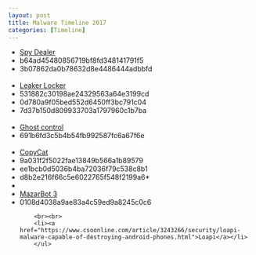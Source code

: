 ```yaml
---
layout: post
title: Malware Timeline 2017
categories: [Timeline]
---
```

<ul>
		<li><a href="https://researchcenter.paloaltonetworks.com/2017/07/unit42-spydealer-android-trojan-spying-40-apps/">Spy Dealer</a></li>
		<li>b64ad45480856719bf8fd348141791f5</li>
		<li>3b07862da0b78632d8e4486444adbbfd</li>
		<br />
		<li><a href="https://securingtomorrow.mcafee.com/mcafee-labs/leakerlocker-mobile-ransomware-acts-without-encryption/">Leaker Locker</a></li>
		<li>531882c30198ae24329563a64e3199cd</li>
		<li>0d780a9f05bed552d6450ff3bc791c04</li>
		<li>7d37b150d809933703a1797960c1b7ba</li>
		<br />
		<li><a href="http://blog.trendmicro.com/trendlabs-security-intelligence/android-backdoor-ghostctrl-can-silently-record-your-audio-video-and-more/?utm_source=feedburner&amp;utm_medium=feed&amp;		utm_campaign=Feed%3A+Anti-MalwareBlog+%28Trendlabs+Security+Intelligence+Blog%29">Ghost control</a></li>
		<li>691b6fd3c5b4b54fb992587fc6a67f6e</li>
		<br />
		<li>
		<a href="https://blog.checkpoint.com/2017/07/06/how-the-copycat-malware-infected-android-devices-around-the-world/">CopyCat</a>
		</li>
		<li>9a031f2f5022fae13849b566a1b89579</li>
		<li>ee1bcb0d5036b4ba72036f79c538c8b1</li>
		<li>d8b2e216f66c5e6022765f548f2199a6*</li>
		<li>&nbsp;</li>
		<li><a href="https://blog.checkpoint.com/2017/07/06/how-the-copycat-malware-infected-android-devices-around-the-world/">MazarBot 3</a>
		</li>
		<li>0108d4038a9ae83a4c59ed9a8245c0c6 </li>
		
		<br><br>
		<li><a href="https://www.csoonline.com/article/3243266/security/loapi-malware-capable-of-destroying-android-phones.html">Loapi</a></li>
		</ul>
